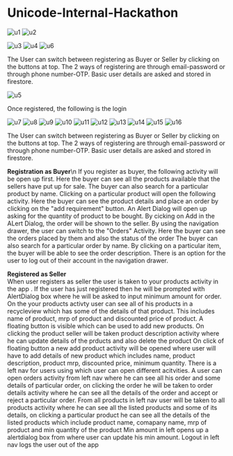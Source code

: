 # Unicode-Internal-Hackathon
![u1](https://user-images.githubusercontent.com/80092236/146875567-e95eb076-1624-49e6-9333-69da6ca0856f.jpg)            ![u2](https://user-images.githubusercontent.com/80092236/146875569-cd91fd7d-973d-47a2-a2b2-d9ca3aa8dd08.jpg)

![u3](https://user-images.githubusercontent.com/80092236/146875577-0390f01f-edf5-4244-928d-fcaca9838e55.jpg)            ![u4](https://user-images.githubusercontent.com/80092236/146875596-4cdff28d-5a92-498d-aa52-24031ccb520a.jpg)     ![u6](https://user-images.githubusercontent.com/80092236/146877723-d26fa82b-d9ec-4c57-84f6-2b5d72d9b1e6.jpg)


The User can switch between registering as Buyer or Seller by clicking on the buttons at top.
The 2 ways of registering are through email-password or through phone number-OTP.
Basic user details are asked and stored in firestore.


![u5](https://user-images.githubusercontent.com/80092236/146875604-9e5859d9-bf28-42b1-a860-56a017d78c3c.jpg)


Once registered, the following is the login


![u7](https://user-images.githubusercontent.com/80092236/146875613-35990c6f-ffbd-4466-b465-78cd9882c5a3.jpg)
![u8](https://user-images.githubusercontent.com/80092236/146875618-f3a40d77-59ad-4155-9057-3577cd7c04fc.jpg)
![u9](https://user-images.githubusercontent.com/80092236/146875626-45f8cae6-2521-44cd-8749-d3b24a1e74d8.jpg)
![u10](https://user-images.githubusercontent.com/80092236/146875727-de1bbc6b-685a-4667-aa9e-cb765f5230c2.jpg)
![u11](https://user-images.githubusercontent.com/80092236/146875729-e4d26e92-276c-4141-8206-330a4ea65ab2.jpg)
![u12](https://user-images.githubusercontent.com/80092236/146877406-ccd5dd54-1ca5-4d0c-b646-ff661c858943.jpg)
![u13](https://user-images.githubusercontent.com/80092236/146875650-9a6dd07d-f195-4ce4-b076-c5099d7ab0c2.jpg)
![u14](https://user-images.githubusercontent.com/80092236/146875655-e0ece36b-cf5b-4d45-b49d-a9c8fee160b7.jpg)
![u15](https://user-images.githubusercontent.com/80092236/146875658-2a268ff9-2654-4fe3-8af0-8c98f1e065aa.jpg)
![u16](https://user-images.githubusercontent.com/80092236/146875673-3f24611f-b2a1-4359-b86f-bb592a4c3e92.jpg)






The User can switch between registering as Buyer or Seller by clicking on the buttons at top.
The 2 ways of registering are through email-password or through phone number-OTP.
Basic user details are asked and stored in firestore.

<b>Registration as Buyer</b>\n
If you register as buyer, the following activity will be open up first.
Here the buyer can see all the products available that the sellers have put up for sale.
The buyer can also search for a particular product by name.
Clicking on a particular product will open the following activity.
Here the buyer can see the product details and place an order by clicking on the "add requirement" button.
An Alert Dialog will open up asking for the quantity of product to be bought.
By cicking on Add in the ALert Dialog, the order will be shown to the seller.
By using the navigation drawer, the user can switch to the "Orders" Activity.
Here the buyer can see the orders placed by them and also the status of the order
The buyer can also search for a particular order by name.
By clicking on a particular item, the buyer will be able to see the order description.
There is an option for the user to log out of their account in the navigation drawer.


<b>Registered as Seller</b><br>
When user registers as seller the user is taken to your products activity in the app .
If the user has just registered then he will be prompted with AlertDialog box where he will be asked to input minimum amount for order.
On the your products activty user can see all of his products in a recycleview which has some of the details of that product.
This includes name of product, mrp of product and discounted price of product.
A floating button is visible which can be used to add new products.
On clicking the product seller will be taken product description activity where he can update details of the prducts and also delete the product
On click of floating button a new add product activity will be opened where user will have to add details of new product which includes name, product description, 
product mrp, discounted price, minimum quantity.
There is a left nav for users using which user can open different acitvities.
A user can open orders activity from left nav where he can see all his order and some details of particular order, on clicking the order he will be taken to order details activity where he can see all the details of the order and accept or reject a particular order.
From all products in left nav user will be taken to all products activity where he can see all the listed products and some of its details, on clicking a particular product he can see all the details of the listed products which include product name, comapany name, mrp of product and min quantity of the product 
Min amount in left opens up a alertdialog box from where user can update his min amount.
Logout in left nav logs the user out of the app
